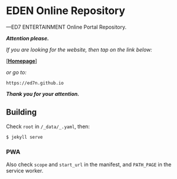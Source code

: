 # EDEN Online Repository

—ED7 ENTERTAINMENT Online Portal Repository.

***Attention please.***

*If you are looking for the website, then tap on the link below:*

[[**Homepage**](https://ed7n.github.io)]

*or go to:*

`https://ed7n.github.io`

***Thank you for your attention.***

## Building

Check `root` in `/_data/_.yaml`, then:

    $ jekyll serve

### PWA

Also check `scope` and `start_url` in the manifest, and `PATH_PAGE` in the
service worker.
